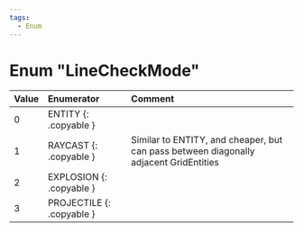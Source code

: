 ```yaml
---
tags:
  - Enum
---
```

# Enum "LineCheckMode"
|Value|Enumerator|Comment|
|:--|:--|:--|
|0 |ENTITY {: .copyable } |  |
|1 |RAYCAST {: .copyable } | Similar to ENTITY, and cheaper, but can pass between diagonally adjacent GridEntities |
|2 |EXPLOSION {: .copyable } |  |
|3 |PROJECTILE {: .copyable } |  |
